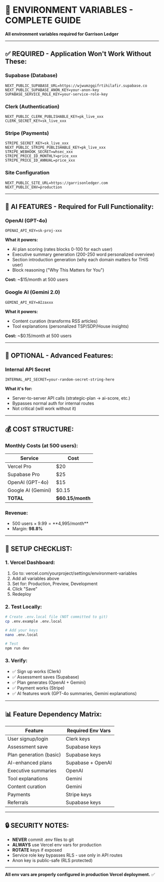 # 🔐 ENVIRONMENT VARIABLES - COMPLETE GUIDE

**All environment variables required for Garrison Ledger**

---

## ✅ **REQUIRED - Application Won't Work Without These:**

### **Supabase (Database)**
```
NEXT_PUBLIC_SUPABASE_URL=https://wjwumzgqifrtihilafir.supabase.co
NEXT_PUBLIC_SUPABASE_ANON_KEY=your-anon-key
SUPABASE_SERVICE_ROLE_KEY=your-service-role-key
```

### **Clerk (Authentication)**
```
NEXT_PUBLIC_CLERK_PUBLISHABLE_KEY=pk_live_xxx
CLERK_SECRET_KEY=sk_live_xxx
```

### **Stripe (Payments)**
```
STRIPE_SECRET_KEY=sk_live_xxx
NEXT_PUBLIC_STRIPE_PUBLISHABLE_KEY=pk_live_xxx
STRIPE_WEBHOOK_SECRET=whsec_xxx
STRIPE_PRICE_ID_MONTHLY=price_xxx
STRIPE_PRICE_ID_ANNUAL=price_xxx
```

### **Site Configuration**
```
NEXT_PUBLIC_SITE_URL=https://garrisonledger.com
NEXT_PUBLIC_ENV=production
```

---

## 🤖 **AI FEATURES - Required for Full Functionality:**

### **OpenAI (GPT-4o)**
```
OPENAI_API_KEY=sk-proj-xxx
```

**What it powers:**
- AI plan scoring (rates blocks 0-100 for each user)
- Executive summary generation (200-250 word personalized overview)
- Section introduction generation (why each domain matters for THIS user)
- Block reasoning ("Why This Matters for You")

**Cost:** ~$15/month at 500 users

### **Google AI (Gemini 2.0)**
```
GEMINI_API_KEY=AIzaxxx
```

**What it powers:**
- Content curation (transforms RSS articles)
- Tool explanations (personalized TSP/SDP/House insights)

**Cost:** ~$0.15/month at 500 users

---

## 🔧 **OPTIONAL - Advanced Features:**

### **Internal API Secret**
```
INTERNAL_API_SECRET=your-random-secret-string-here
```

**What it's for:**
- Server-to-server API calls (strategic-plan → ai-score, etc.)
- Bypasses normal auth for internal routes
- Not critical (will work without it)

---

## 💰 **COST STRUCTURE:**

### **Monthly Costs (at 500 users):**
| Service | Cost |
|---------|------|
| Vercel Pro | $20 |
| Supabase Pro | $25 |
| OpenAI (GPT-4o) | $15 |
| Google AI (Gemini) | $0.15 |
| **TOTAL** | **$60.15/month** |

### **Revenue:**
- 500 users × $9.99 = **$4,995/month**
- Margin: **98.8%**

---

## 🚀 **SETUP CHECKLIST:**

### **1. Vercel Dashboard:**
1. Go to: vercel.com/yourproject/settings/environment-variables
2. Add all variables above
3. Set for: Production, Preview, Development
4. Click "Save"
5. Redeploy

### **2. Test Locally:**
```bash
# Create .env.local file (NOT committed to git)
cp .env.example .env.local

# Add your keys
nano .env.local

# Test
npm run dev
```

### **3. Verify:**
- ✅ Sign up works (Clerk)
- ✅ Assessment saves (Supabase)
- ✅ Plan generates (OpenAI + Gemini)
- ✅ Payment works (Stripe)
- ✅ AI features work (GPT-4o summaries, Gemini explanations)

---

## 📊 **Feature Dependency Matrix:**

| Feature | Required Env Vars |
|---------|------------------|
| User signup/login | Clerk keys |
| Assessment save | Supabase keys |
| Plan generation (basic) | Supabase keys |
| AI-enhanced plans | Supabase + OpenAI |
| Executive summaries | OpenAI |
| Tool explanations | Gemini |
| Content curation | Gemini |
| Payments | Stripe keys |
| Referrals | Supabase keys |

---

## 🔒 **SECURITY NOTES:**

- **NEVER** commit .env files to git
- **ALWAYS** use Vercel env vars for production
- **ROTATE** keys if exposed
- Service role key bypasses RLS - use only in API routes
- Anon key is public-safe (RLS protected)

---

**All env vars are properly configured in production Vercel deployment.** ✅
